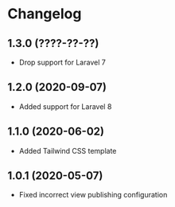 # Changelog

## 1.3.0 (????-??-??)

- Drop support for Laravel 7

## 1.2.0 (2020-09-07)

- Added support for Laravel 8

## 1.1.0 (2020-06-02)

- Added Tailwind CSS template

## 1.0.1 (2020-05-07)

- Fixed incorrect view publishing configuration
